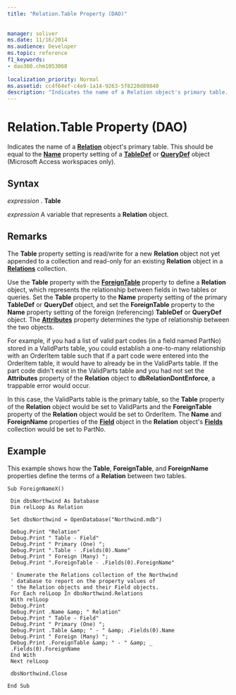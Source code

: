 ```yaml
---
title: "Relation.Table Property (DAO)"
 
 
manager: soliver
ms.date: 11/16/2014
ms.audience: Developer
ms.topic: reference
f1_keywords:
- dao360.chm1053068
  
localization_priority: Normal
ms.assetid: cc4f64ef-c4e9-1a14-9263-5f8220d89840
description: "Indicates the name of a Relation object's primary table. This should be equal to the Name property setting of a TableDef or QueryDef object (Microsoft Access workspaces only)."
---
```


# Relation.Table Property (DAO)

Indicates the name of a **[Relation](relation-object-dao.md)** object's primary table. This should be equal to the **[Name](connection-name-property-dao.md)** property setting of a **[TableDef](tabledef-object-dao.md)** or **[QueryDef](querydef-object-dao.md)** object (Microsoft Access workspaces only). 
  
## Syntax

 *expression*  . **Table**
  
 *expression*  A variable that represents a **Relation** object. 
  
## Remarks

The **Table** property setting is read/write for a new **Relation** object not yet appended to a collection and read-only for an existing **Relation** object in a **[Relations](relations-collection-dao.md)** collection. 
  
Use the **Table** property with the **[ForeignTable](relation-foreigntable-property-dao.md)** property to define a **Relation** object, which represents the relationship between fields in two tables or queries. Set the **Table** property to the **Name** property setting of the primary **TableDef** or **QueryDef** object, and set the **ForeignTable** property to the **Name** property setting of the foreign (referencing) **TableDef** or **QueryDef** object. The **[Attributes](field-attributes-property-dao.md)** property determines the type of relationship between the two objects. 
  
For example, if you had a list of valid part codes (in a field named PartNo) stored in a ValidParts table, you could establish a one-to-many relationship with an OrderItem table such that if a part code were entered into the OrderItem table, it would have to already be in the ValidParts table. If the part code didn't exist in the ValidParts table and you had not set the **Attributes** property of the **Relation** object to **dbRelationDontEnforce**, a trappable error would occur. 
  
In this case, the ValidParts table is the primary table, so the **Table** property of the **Relation** object would be set to ValidParts and the **ForeignTable** property of the **Relation** object would be set to OrderItem. The **Name** and **ForeignName** properties of the **[Field](field-object-dao.md)** object in the **Relation** object's **[Fields](fields-collection-dao.md)** collection would be set to PartNo. 
  
## Example

This example shows how the **Table**, **ForeignTable**, and **ForeignName** properties define the terms of a **Relation** between two tables. 
  
```
Sub ForeignNameX() 
 
 Dim dbsNorthwind As Database 
 Dim relLoop As Relation 
 
 Set dbsNorthwind = OpenDatabase("Northwind.mdb") 
 
 Debug.Print "Relation" 
 Debug.Print " Table - Field" 
 Debug.Print " Primary (One) "; 
 Debug.Print ".Table - .Fields(0).Name" 
 Debug.Print " Foreign (Many) "; 
 Debug.Print ".ForeignTable - .Fields(0).ForeignName" 
 
 ' Enumerate the Relations collection of the Northwind 
 ' database to report on the property values of 
 ' the Relation objects and their Field objects. 
 For Each relLoop In dbsNorthwind.Relations 
 With relLoop 
 Debug.Print 
 Debug.Print .Name &amp; " Relation" 
 Debug.Print " Table - Field" 
 Debug.Print " Primary (One) "; 
 Debug.Print .Table &amp; " - " &amp; .Fields(0).Name 
 Debug.Print " Foreign (Many) "; 
 Debug.Print .ForeignTable &amp; " - " &amp; _ 
 .Fields(0).ForeignName 
 End With 
 Next relLoop 
 
 dbsNorthwind.Close 
 
End Sub 

```


